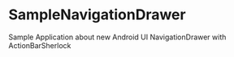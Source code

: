SampleNavigationDrawer
======================

Sample Application about new Android UI NavigationDrawer with ActionBarSherlock
